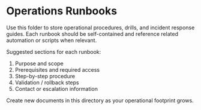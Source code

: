 # Operations Runbooks

Use this folder to store operational procedures, drills, and incident response guides. Each runbook should be self-contained and reference related automation or scripts when relevant.

Suggested sections for each runbook:
1. Purpose and scope
2. Prerequisites and required access
3. Step-by-step procedure
4. Validation / rollback steps
5. Contact or escalation information

Create new documents in this directory as your operational footprint grows.
